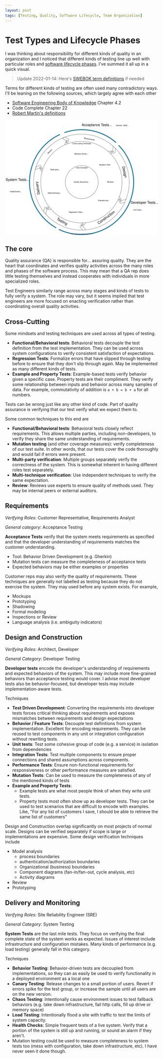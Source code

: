 ```yaml
---
layout: post
tags: [Testing, Quality, Software Lifecycle, Team Organization]
---
```


# Test Types and Lifecycle Phases

I was thinking about responsibility for different kinds of quality in an organization and I noticed that different kinds of testing line up well with particular roles and [software lifecycle phases](../_posts/2021-08-27-SWEBOK-Modified-topic-diagram.md). I've summed it all up in a quick visual. 

> Update 2022-01-14: Here's [SWEBOK term definitions](../_posts/2022-01-14-SWEBOK-term-definitions.md) if needed

Terms for different kinds of testing are often used many contradictory ways. I'll be leaning on the following sources, which largely agree with each other
- [Software Engineering Body of Knowledge](https://www.computer.org/education/bodies-of-knowledge/software-engineering/v3) Chapter 4.2
- Code Complete Chapter 22
- [Robert Martin's definitions](https://blog.cleancoder.com/uncle-bob/2017/05/05/TestDefinitions.html)


![Test to role map](../post-media/SWEBOK/cycle-test-map.drawio.svg)

## The core
Quality assurance (QA) is responsible for... assuring quality. They are the heart that coordinates and verifies quality activities across the many roles and phases of the software process. This may mean that a QA rep does little testing themselves and instead cooperates with individuals in more specialized roles. 

Test Engineers similarly range across many stages and kinds of tests to fully verify a system. The role may vary, but it seems implied that test engineers are more focused on enacting verification rather than coordinating overall quality activities.

## Cross-Cutting

Some mindsets and testing techniques are used across all types of testing.
- **Functional/Behavioral tests**: Behavioral tests decouple the test definition from the test implementation. They can be used across system configurations to verify consistent satisfaction of expectations.
- **Regression Tests**: Formalize errors that have slipped through testing before to ensure that they don't slip through again. May be implemented as many different kinds of tests.
- **Example and Property Tests**: Example-based tests verify behavior given a specific case. Property tests are their compliment. They verify some relationship between inputs and behavior across many samples of data. For example, commutativity of addition is `a + b = b + a` for all numbers.

Tests can be wrong just like any other kind of code. Part of quality assurance is verifying that our test verify what we expect them to.

Some common techniques to this end are
- **Functional/Behavioral tests**: Behavioral tests closely reflect requirements. This allows multiple parties, including non-developers, to verify they share the same understanding of requirements.
- **Mutation testing** (and other coverage measures): verify completeness of our test suite. In other words, that our tests cover the code thoroughly and would fail if errors were present.
- **Multi-party verification**: Multiple groups separately verify the correctness of the system. This is somewhat inherent in having different roles test separately.
- **Multi-technique verification**: Use independent techniques to verify the same expectation.
- **Review**: Reviews use experts to ensure quality of methods used. They may be internal peers or external auditors.


## Requirements

*Verifying Roles*: Customer Representative, Requirements Analyst

*General category*: Acceptance Testing

**Acceptance Tests** verify that the system meets requirements as specified and that the developer understanding of requirements matches the customer understanding.
  - Tool: Behavior Driven Development (e.g. Gherkin)
  - Mutation tests can measure the completeness of acceptance tests
  - Expected behaviors may be either examples or properties

Customer reps may also verify the quality of requirements. These techniques are generally not labelled as testing because they do not exercise the system. They may used before any system exists. For example,
- Mockups
- Prototyping
- Shadowing
- Formal modeling 
- Inspections or Review
- Language analysis (i.e. ambiguity indicators)


## Design and Construction

*Verifying Roles*: Architect, Developer

*General Category*: Developer Testing

**Developer tests** encode the developer's understanding of requirements and expected behaviors of the system. This may include more fine-grained behaviors than acceptance testing would cover. I advise most developer tests also be behavior-focused, but developer tests may include implementation-aware tests. 

Techniques
- **Test Driven Development**: Converting the requirements into developer tests forces critical thinking about requirements and exposes mismatches between requirements and design expectations
- **Behavior / Feature Tests**: Decouple test definitions from system implementation. Excellent for encoding requirements. They can be reused to test components in any unit or integration configuration without rewriting tests.
- **Unit tests**: Test some cohesive group of code (e.g. a service) in isolation from dependencies
- **Integration Tests**: Test multiple components to ensure proper connections and shared assumptions across components.
- **Performance Tests**: Ensure non-functional requirements for responsiveness or other performance measures are satisfied. 
- **Mutation Tests**: Can be used to measure the completeness of any of the mentioned kinds of tests
- **Example and Property Tests**: 
  - Example tests are what most people think of when they write unit tests.
  - Property tests most often show up as developer tests. They can be used to test scenarios that are difficult to encode with examples. Like, "For any list of customers I save, I should be able to retrieve the same list of customers"

Design and Construction overlap significantly on most projects of normal scale. Designs can be verified separately if scope is large or implementations are expensive. Some design verification techniques include
- Model analysis
  - process boundaries
  - authentication/authorization boundaries
  - Organizational (business) boundaries
  - Component diagrams (fan-in/fan-out, cycle analysis, etc)
  - Activity diagrams 
- Review
- Prototyping

## Delivery and Monitoring

*Verifying Roles*: Site Reliability Engineer (SRE)

*General Category*: System Testing

**System Tests** are the last mile tests. They focus on verifying the final complete state of the system works as expected. Issues of interest include infrastructure and configuration mistakes. Many kinds of performance (e.g. load testing) generally fall in this category.

Techniques
- **Behavior Testing**: Behavior-driven tests are decoupled from implementations, so they can as easily be used to verify functionality in a deployed environment as a local one
- **Canary Testing**: Release changes to a small portion of users. Revert if errors spike for the test group, or increase the sample until all users are on the new version.
- **Chaos Testing**: Intentionally cause environment issues to test fallback behaviors (e.g. take down infrastructure, fail http calls, fill up drive or memory space)
- **Load Testing**: Intentionally flood a site with traffic to test the limits of system capacity. 
- **Health Checks**: Simple frequent tests of a live system. Verify that a portion of the system is still up and running, or sound an alarm if they aren't.
- Mutation testing could be used to measure completeness to system tests too (mess with configuration, take down infrastructure, etc). I have never seen it done though.

<!-- [Quantified Communication](../_posts/../_site/2021/03/19/Quantified-Communication-Customer-to-Code/index.html) -->
